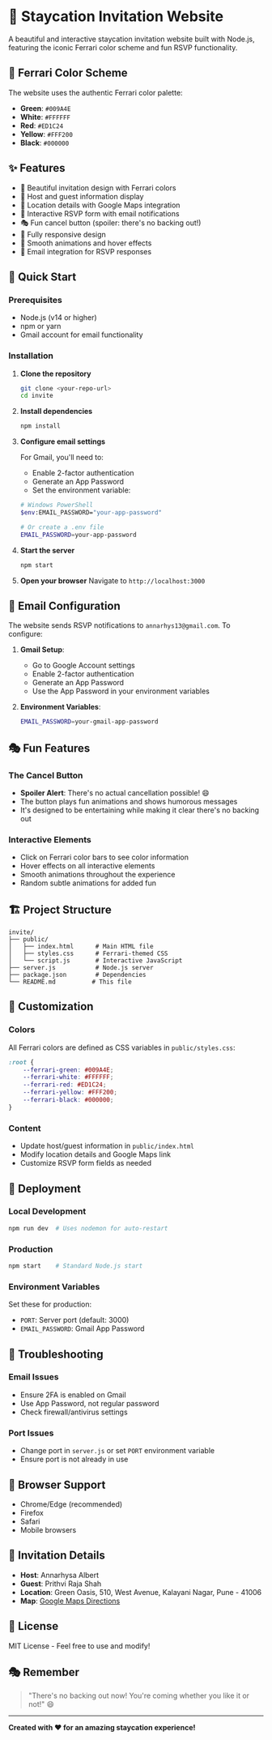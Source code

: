 # 🎉 Staycation Invitation Website

A beautiful and interactive staycation invitation website built with Node.js, featuring the iconic Ferrari color scheme and fun RSVP functionality.

## 🎨 Ferrari Color Scheme

The website uses the authentic Ferrari color palette:
- **Green**: `#009A4E`
- **White**: `#FFFFFF` 
- **Red**: `#ED1C24`
- **Yellow**: `#FFF200`
- **Black**: `#000000`

## ✨ Features

- 🎊 Beautiful invitation design with Ferrari colors
- 👑 Host and guest information display
- 📍 Location details with Google Maps integration
- 📝 Interactive RSVP form with email notifications
- 🎭 Fun cancel button (spoiler: there's no backing out!)
- 📱 Fully responsive design
- 🎨 Smooth animations and hover effects
- 📧 Email integration for RSVP responses

## 🚀 Quick Start

### Prerequisites

- Node.js (v14 or higher)
- npm or yarn
- Gmail account for email functionality

### Installation

1. **Clone the repository**
   ```bash
   git clone <your-repo-url>
   cd invite
   ```

2. **Install dependencies**
   ```bash
   npm install
   ```

3. **Configure email settings**
   
   For Gmail, you'll need to:
   - Enable 2-factor authentication
   - Generate an App Password
   - Set the environment variable:
   
   ```bash
   # Windows PowerShell
   $env:EMAIL_PASSWORD="your-app-password"
   
   # Or create a .env file
   EMAIL_PASSWORD=your-app-password
   ```

4. **Start the server**
   ```bash
   npm start
   ```

5. **Open your browser**
   Navigate to `http://localhost:3000`

## 📧 Email Configuration

The website sends RSVP notifications to `annarhys13@gmail.com`. To configure:

1. **Gmail Setup**:
   - Go to Google Account settings
   - Enable 2-factor authentication
   - Generate an App Password
   - Use the App Password in your environment variables

2. **Environment Variables**:
   ```bash
   EMAIL_PASSWORD=your-gmail-app-password
   ```

## 🎭 Fun Features

### The Cancel Button
- **Spoiler Alert**: There's no actual cancellation possible! 😄
- The button plays fun animations and shows humorous messages
- It's designed to be entertaining while making it clear there's no backing out

### Interactive Elements
- Click on Ferrari color bars to see color information
- Hover effects on all interactive elements
- Smooth animations throughout the experience
- Random subtle animations for added fun

## 🏗️ Project Structure

```
invite/
├── public/
│   ├── index.html      # Main HTML file
│   ├── styles.css      # Ferrari-themed CSS
│   └── script.js       # Interactive JavaScript
├── server.js           # Node.js server
├── package.json        # Dependencies
└── README.md          # This file
```

## 🎨 Customization

### Colors
All Ferrari colors are defined as CSS variables in `public/styles.css`:
```css
:root {
    --ferrari-green: #009A4E;
    --ferrari-white: #FFFFFF;
    --ferrari-red: #ED1C24;
    --ferrari-yellow: #FFF200;
    --ferrari-black: #000000;
}
```

### Content
- Update host/guest information in `public/index.html`
- Modify location details and Google Maps link
- Customize RSVP form fields as needed

## 🚀 Deployment

### Local Development
```bash
npm run dev  # Uses nodemon for auto-restart
```

### Production
```bash
npm start    # Standard Node.js start
```

### Environment Variables
Set these for production:
- `PORT`: Server port (default: 3000)
- `EMAIL_PASSWORD`: Gmail App Password

## 🐛 Troubleshooting

### Email Issues
- Ensure 2FA is enabled on Gmail
- Use App Password, not regular password
- Check firewall/antivirus settings

### Port Issues
- Change port in `server.js` or set `PORT` environment variable
- Ensure port is not already in use

## 📱 Browser Support

- Chrome/Edge (recommended)
- Firefox
- Safari
- Mobile browsers

## 🎊 Invitation Details

- **Host**: Annarhysa Albert
- **Guest**: Prithvi Raja Shah
- **Location**: Green Oasis, 510, West Avenue, Kalayani Nagar, Pune - 41006
- **Map**: [Google Maps Directions](https://maps.app.goo.gl/e6Udc29WYpCsVPwF7)

## 📄 License

MIT License - Feel free to use and modify!

## 🎭 Remember

> "There's no backing out now! You're coming whether you like it or not!" 😄

---

**Created with ❤️ for an amazing staycation experience!**
